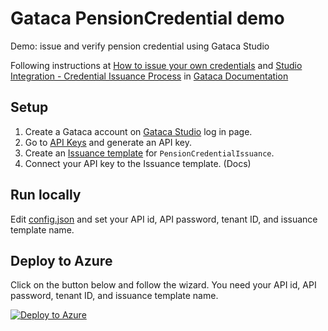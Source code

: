 # Gataca PensionCredential demo
Demo: issue and verify pension credential using Gataca Studio

Following instructions at [How to issue your own credentials](https://gataca.atlassian.net/wiki/spaces/DOCS/pages/1005584418/How+to+issue+your+own+credentials) and [Studio Integration - Credential Issuance Process](https://gataca.atlassian.net/wiki/spaces/DOCS/pages/1112834295/Studio+Integration+-+Credential+Issuance+Process) in [Gataca Documentation](https://gataca.atlassian.net/wiki/spaces/DOCS/overview?homepageId=1004667112)

## Setup
1. Create a Gataca account on [Gataca Studio](https://studio.gataca.io/login) log in page.
2. Go to [API Keys](https://studio.gataca.io/api_keys) and generate an API key.
3. Create an [Issuance template](https://studio.gataca.io/issuance_templates) for `PensionCredentialIssuance`.
4. Connect your API key to the Issuance template. (Docs)

## Run locally
Edit [config.json](config.json) and set your API id, API password, tenant ID, and issuance template name.

## Deploy to Azure
Click on the button below and follow the wizard. You need your API id, API password, tenant ID, and issuance template name.

[![Deploy to Azure](https://aka.ms/deploytoazurebutton)](https://portal.azure.com/#create/Microsoft.Template/uri/https%3A%2F%2Fraw.githubusercontent.com%2FFindyFi%2Fpensioncredential-gataca%2Fmain%2FARMTemplate%2Ftemplate.json)

